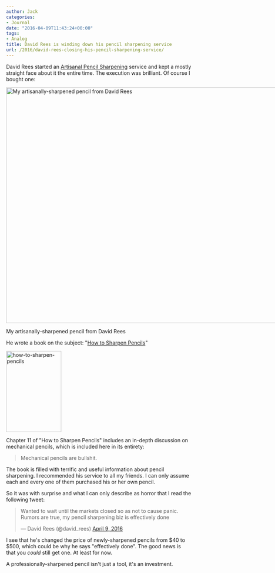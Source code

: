 ```yaml
---
author: Jack
categories:
- Journal
date: "2016-04-09T11:43:24+00:00"
tags:
- Analog
title: David Rees is winding down his pencil sharpening service
url: /2016/david-rees-closing-his-pencil-sharpening-service/
---
```


David Rees started an [Artisanal Pencil Sharpening][1] service and kept a mostly straight face about it the entire time. The execution was brilliant. Of course I bought one:

<div id="attachment_5111" style="width: 810px" class="wp-caption alignnone">
  <img class="wp-image-5111 size-full" src="/img/2016/04/20160409_upload_20160409.jpg" alt="My artisanally-sharpened pencil from David Rees" width="800" height="640" srcset="/img/2016/04/20160409_upload_20160409.jpg 800w, /img/2016/04/20160409_upload_20160409-300x240.jpg 300w, /img/2016/04/20160409_upload_20160409-768x614.jpg 768w, /img/2016/04/20160409_upload_20160409-700x560.jpg 700w" sizes="(max-width: 800px) 100vw, 800px" />
  
  <p class="wp-caption-text">
    My artisanally-sharpened pencil from David Rees
  </p>
</div>

He wrote a book on the subject: "[How to Sharpen Pencils][2]"

<img class="alignnone size-full wp-image-5110" src="/img/2016/04/how-to-sharpen-pencils.jpg" alt="how-to-sharpen-pencils" width="150" height="220" />

Chapter 11 of "How to Sharpen Pencils" includes an in-depth discussion on mechanical pencils, which is included here in its entirety:

> Mechanical pencils are bullshit.

The book is filled with terrific and useful information about pencil sharpening. I recommended his service to all my friends. I can only assume each and every one of them purchased his or her own pencil.

So it was with surprise and what I can only describe as horror that I read the following tweet:

<blockquote class="twitter-tweet" data-width="550">
  <p lang="en" dir="ltr">
    Wanted to wait until the markets closed so as not to cause panic. Rumors are true, my pencil sharpening biz is effectively done
  </p>
  
  <p>
    &mdash; David Rees (@david_rees) <a href="https://twitter.com/david_rees/status/718595970179710976">April 9, 2016</a>
  </p>
</blockquote>



I see that he's changed the price of newly-sharpened pencils from $40 to $500, which could be why he says "effectively done". The good news is that you _could_ still get one. At least for now.

A professionally-sharpened pencil isn't just a tool, it's an investment.

 [1]: http://www.artisanalpencilsharpening.com
 [2]: http://www.amazon.com/How-Sharpen-Pencils-Theoretical-Contractors/dp/1612193269